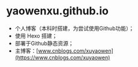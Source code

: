 # yaowenxu.github.io
- 个人博客（本科时搭建，为尝试使用Github功能）；
- 使用 Hexo 搭建；
- 部署于Github静态资源；
- 主博客：[www.cnblogs.com/xuyaowen](https://www.cnblogs.com/xuyaowen)
